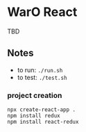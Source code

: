 # WarO React

TBD

## Notes

* to run: `./run.sh`
* to test: `./test.sh`

### project creation

```
npx create-react-app . 
npm install redux
npm install react-redux
```

